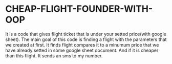 # CHEAP-FLIGHT-FOUNDER-WITH-OOP
It is a code that gives flight ticket that is under your setted price(with google sheet).
The main goal of this code is finding a flight with the parameters that we created at first.
It finds flight compares it to a minumum price that we have already setted in some google sheet document.
And if it is cheaper than this flight. It sends an sms to my number.
